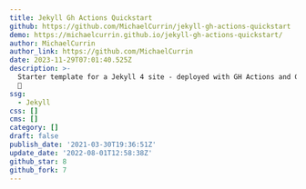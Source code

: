 ```yaml
---
title: Jekyll Gh Actions Quickstart
github: https://github.com/MichaelCurrin/jekyll-gh-actions-quickstart
demo: https://michaelcurrin.github.io/jekyll-gh-actions-quickstart/
author: MichaelCurrin
author_link: https://github.com/MichaelCurrin
date: 2023-11-29T07:01:40.525Z
description: >-
  Starter template for a Jekyll 4 site - deployed with GH Actions and GH Pages
  🧪
ssg:
  - Jekyll
css: []
cms: []
category: []
draft: false
publish_date: '2021-03-30T19:36:51Z'
update_date: '2022-08-01T12:58:38Z'
github_star: 8
github_fork: 7
---
```


